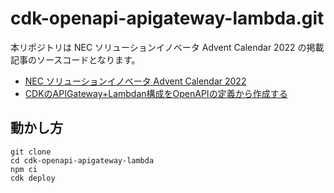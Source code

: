 # cdk-openapi-apigateway-lambda.git

本リポジトリは NEC ソリューションイノベータ Advent Calendar 2022 の掲載記事のソースコードとなります。

- [NEC ソリューションイノベータ Advent Calendar 2022](https://qiita.com/advent-calendar/2022/nec_solution_innovators)
- [CDKのAPIGateway+Lambdan構成をOpenAPIの定義から作成する](https://qiita.com/stake15/items/2616a568593d48e5bd16)

## 動かし方

```
git clone 
cd cdk-openapi-apigateway-lambda
npm ci
cdk deploy
```
